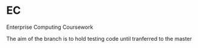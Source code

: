 # EC
Enterprise Computing Coursework

The aim of the branch is to hold testing code until tranferred to the master

